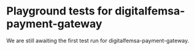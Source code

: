 # Playground tests for digitalfemsa-payment-gateway
We are still awaiting the first test run for digitalfemsa-payment-gateway.
